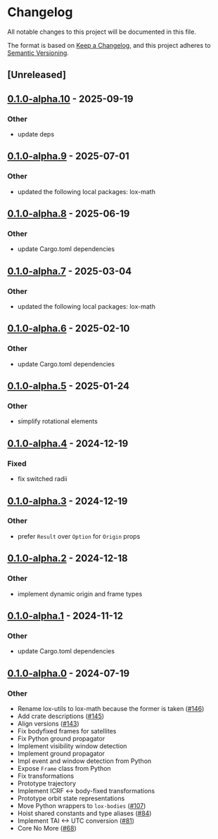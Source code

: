 # Changelog
All notable changes to this project will be documented in this file.

The format is based on [Keep a Changelog](https://keepachangelog.com/en/1.0.0/),
and this project adheres to [Semantic Versioning](https://semver.org/spec/v2.0.0.html).

## [Unreleased]

## [0.1.0-alpha.10](https://github.com/lox-space/lox/compare/lox-bodies-v0.1.0-alpha.9...lox-bodies-v0.1.0-alpha.10) - 2025-09-19

### Other

- update deps

## [0.1.0-alpha.9](https://github.com/lox-space/lox/compare/lox-bodies-v0.1.0-alpha.8...lox-bodies-v0.1.0-alpha.9) - 2025-07-01

### Other

- updated the following local packages: lox-math

## [0.1.0-alpha.8](https://github.com/lox-space/lox/compare/lox-bodies-v0.1.0-alpha.7...lox-bodies-v0.1.0-alpha.8) - 2025-06-19

### Other

- update Cargo.toml dependencies

## [0.1.0-alpha.7](https://github.com/lox-space/lox/compare/lox-bodies-v0.1.0-alpha.6...lox-bodies-v0.1.0-alpha.7) - 2025-03-04

### Other

- updated the following local packages: lox-math

## [0.1.0-alpha.6](https://github.com/lox-space/lox/compare/lox-bodies-v0.1.0-alpha.5...lox-bodies-v0.1.0-alpha.6) - 2025-02-10

### Other

- update Cargo.toml dependencies

## [0.1.0-alpha.5](https://github.com/lox-space/lox/compare/lox-bodies-v0.1.0-alpha.4...lox-bodies-v0.1.0-alpha.5) - 2025-01-24

### Other

- simplify rotational elements

## [0.1.0-alpha.4](https://github.com/lox-space/lox/compare/lox-bodies-v0.1.0-alpha.3...lox-bodies-v0.1.0-alpha.4) - 2024-12-19

### Fixed

- fix switched radii

## [0.1.0-alpha.3](https://github.com/lox-space/lox/compare/lox-bodies-v0.1.0-alpha.2...lox-bodies-v0.1.0-alpha.3) - 2024-12-19

### Other

- prefer `Result` over `Option` for `Origin` props

## [0.1.0-alpha.2](https://github.com/lox-space/lox/compare/lox-bodies-v0.1.0-alpha.1...lox-bodies-v0.1.0-alpha.2) - 2024-12-18

### Other

- implement dynamic origin and frame types

## [0.1.0-alpha.1](https://github.com/lox-space/lox/compare/lox-bodies-v0.1.0-alpha.0...lox-bodies-v0.1.0-alpha.1) - 2024-11-12

### Other

- update Cargo.toml dependencies

## [0.1.0-alpha.0](https://github.com/lox-space/lox/releases/tag/lox-bodies-v0.1.0-alpha.0) - 2024-07-19

### Other
- Rename lox-utils to lox-math because the former is taken ([#146](https://github.com/lox-space/lox/pull/146))
- Add crate descriptions ([#145](https://github.com/lox-space/lox/pull/145))
- Align versions ([#143](https://github.com/lox-space/lox/pull/143))
- Fix bodyfixed frames for satellites
- Fix Python ground propagator
- Implement visibility window detection
- Implement ground propagator
- Impl event and window detection from Python
- Expose `Frame` class from Python
- Fix transformations
- Prototype trajectory
- Implement ICRF <-> body-fixed transformations
- Prototype orbit state representations
- Move Python wrappers to `lox-bodies` ([#107](https://github.com/lox-space/lox/pull/107))
- Hoist shared constants and type aliases ([#84](https://github.com/lox-space/lox/pull/84))
- Implement TAI <-> UTC conversion ([#81](https://github.com/lox-space/lox/pull/81))
- Core No More ([#68](https://github.com/lox-space/lox/pull/68))
